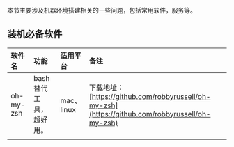 本节主要涉及机器环境搭建相关的一些问题，包括常用软件，服务等。

## 装机必备软件

| 软件名 | 功能 | 适用平台 | 备注 |
| :--- | :--- | :--- | :--- |
| oh-my-zsh | bash替代工具，超好用。 | mac、linux | 下载地址：[https://github.com/robbyrussell/oh-my-zsh](https://github.com/robbyrussell/oh-my-zsh) |
|  |  |  |  |



